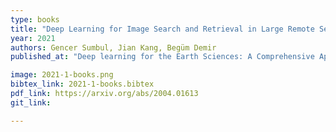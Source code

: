 ```yaml
---
type: books
title: "Deep Learning for Image Search and Retrieval in Large Remote Sensing Archives"
year: 2021
authors: Gencer Sumbul, Jian Kang, Begüm Demir
published_at: "Deep learning for the Earth Sciences: A Comprehensive Approach to Remote Sensing, Climate Science and Geosciences, John Wiley & Sons, ISBN: 978-1-119-64614-3, 2021"

image: 2021-1-books.png
bibtex_link: 2021-1-books.bibtex
pdf_link: https://arxiv.org/abs/2004.01613
git_link:

---
```


